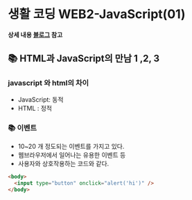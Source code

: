 # 생활 코딩 WEB2-JavaScript(01)

**상세 내용 [블로그](https://opentutorials.org/course/3085/18868) 참고**

## 📚 HTML과 JavaScript의 만남 1 ,2, 3

### javascript 와 html의 차이

- JavaScript: 동적
- HTML : 정적

### 📚 이벤트

- 10~20 개 정도되는 이벤트를 가지고 있다.
- 웹브라우저에서 일어나는 유용한 이벤트 등
- 사용자와 상호작용하는 코드와 같다.

```html
<body>
  <input type="button" onclick="alert('hi')" />
</body>
```

